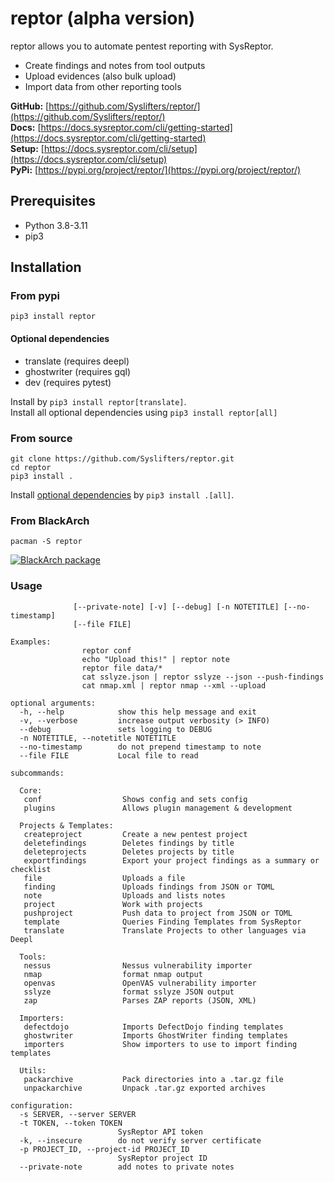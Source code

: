 # reptor (alpha version)
reptor allows you to automate pentest reporting with SysReptor.

 * Create findings and notes from tool outputs
 * Upload evidences (also bulk upload)
 * Import data from other reporting tools

**GitHub:** [https://github.com/Syslifters/reptor/](https://github.com/Syslifters/reptor/)  
**Docs:** [https://docs.sysreptor.com/cli/getting-started](https://docs.sysreptor.com/cli/getting-started)   
**Setup:** [https://docs.sysreptor.com/cli/setup](https://docs.sysreptor.com/cli/setup)   
**PyPi:** [https://pypi.org/project/reptor/](https://pypi.org/project/reptor/)   

## Prerequisites

* Python 3.8-3.11
* pip3

## Installation
### From pypi
`pip3 install reptor`

#### Optional dependencies
* translate (requires deepl)
* ghostwriter (requires gql)
* dev (requires pytest)

Install by `pip3 install reptor[translate]`.  
Install all optional dependencies using `pip3 install reptor[all]`

### From source
```
git clone https://github.com/Syslifters/reptor.git
cd reptor
pip3 install .
```

Install [optional dependencies](#optional-dependencies) by `pip3 install .[all]`.

### From BlackArch

```
pacman -S reptor
```

[![BlackArch package](https://repology.org/badge/version-for-repo/blackarch/reptor.svg)](https://repology.org/project/reptor/versions)


### Usage

```usage: reptor [-h] [-s SERVER] [-t TOKEN] [-k] [-p PROJECT_ID]
              [--private-note] [-v] [--debug] [-n NOTETITLE] [--no-timestamp]
              [--file FILE]

Examples:
                reptor conf
                echo "Upload this!" | reptor note
                reptor file data/*
                cat sslyze.json | reptor sslyze --json --push-findings
                cat nmap.xml | reptor nmap --xml --upload

optional arguments:
  -h, --help            show this help message and exit
  -v, --verbose         increase output verbosity (> INFO)
  --debug               sets logging to DEBUG
  -n NOTETITLE, --notetitle NOTETITLE
  --no-timestamp        do not prepend timestamp to note
  --file FILE           Local file to read

subcommands:
  
  Core:
   conf                  Shows config and sets config
   plugins               Allows plugin management & development
  
  Projects & Templates:
   createproject         Create a new pentest project
   deletefindings        Deletes findings by title
   deleteprojects        Deletes projects by title
   exportfindings        Export your project findings as a summary or checklist
   file                  Uploads a file
   finding               Uploads findings from JSON or TOML
   note                  Uploads and lists notes
   project               Work with projects
   pushproject           Push data to project from JSON or TOML
   template              Queries Finding Templates from SysReptor
   translate             Translate Projects to other languages via Deepl
  
  Tools:
   nessus                Nessus vulnerability importer
   nmap                  format nmap output
   openvas               OpenVAS vulnerability importer
   sslyze                format sslyze JSON output
   zap                   Parses ZAP reports (JSON, XML)
  
  Importers:
   defectdojo            Imports DefectDojo finding templates
   ghostwriter           Imports GhostWriter finding templates
   importers             Show importers to use to import finding templates
  
  Utils:
   packarchive           Pack directories into a .tar.gz file
   unpackarchive         Unpack .tar.gz exported archives

configuration:
  -s SERVER, --server SERVER
  -t TOKEN, --token TOKEN
                        SysReptor API token
  -k, --insecure        do not verify server certificate
  -p PROJECT_ID, --project-id PROJECT_ID
                        SysReptor project ID
  --private-note        add notes to private notes

```